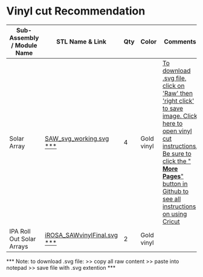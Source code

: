 # Vinyl cut Recommendation 

|  **Sub-Assembly / Module Name** | **STL Name & Link** | **Qty** | **Color** | **Comments** | **Approx  Time [h:mm]** | **_** | **_** |
| ---- | --- | --- | --- | --- | --- | --- | --- |
| Solar Array | [SAW_svg_working.svg ***](https://github.com/ISS-Mimic/Mimic/blob/main/Decals/SAWvinylFinal.svg) | 4 | Gold vinyl | [ To download .svg file, click on 'Raw' then 'right click' to save image.  Click here to open vinyl cut instructions.  Be sure to click the " **More Pages**" button in Github to see all instructions on using Cricut](https://github.com/ISS-Mimic/Mimic/blob/main/Decals/Vinyl_Cutting_Instructions_using_Cricuit.pdf) | 5:00 |  |  |
| IPA Roll Out Solar Arrays | [iROSA_SAWvinylFinal.svg ***](https://github.com/ISS-Mimic/Mimic/blob/main/Decals/iROSA_SAWvinylFinal.svg) | 2 | Gold vinyl |  | 2:00 |  |  |

*** Note: to download .svg file:
    >> copy all raw content
    >> paste into notepad
    >> save file with .svg extention ***


